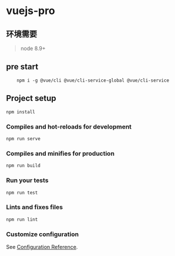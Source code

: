 # vuejs-pro


## 环境需要
> node 8.9+

## pre start
```
    npm i -g @vue/cli @vue/cli-service-global @vue/cli-service
```

## Project setup
```
npm install
```

### Compiles and hot-reloads for development
```
npm run serve
```

### Compiles and minifies for production
```
npm run build
```

### Run your tests
```
npm run test
```

### Lints and fixes files
```
npm run lint
```

### Customize configuration
See [Configuration Reference](https://cli.vuejs.org/config/).
